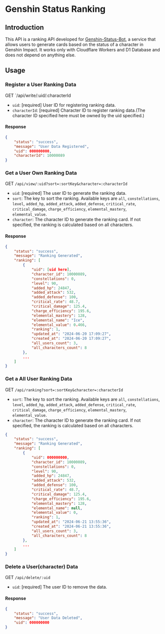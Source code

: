 # Genshin Status Ranking
## Introduction
This API is a ranking API developed for [Genshin-Status-Bot](https://github.com/CinnamonSea2073/Genshin-Discordbot), a service that allows users to generate cards based on the status of a character in Genshin Impact.
It works only with Cloudflare Workers and D1 Database and does not depend on anything else.

## Usage
### Register a User Ranking Data
GET `/api/write/:uid/:characterId
- `uid`: [required] User ID for registering ranking data.
- `characterId`: [required] Character ID to register ranking data.(The character ID specified here must be owned by the uid specified.)

#### Response
```json
{
    "status": "success",
    "message": "User Data Registered",
    "uid": 000000000,
    "characterId": 10000089
}
```

### Get a User Own Ranking Data
GET `/api/view/:uid?sort=:sortKey&character=:characterId`
- `uid`: [required] The user ID to generate the ranking data.
- `sort`: The key to sort the ranking. Available keys are `all`, `constellations`, `level`, `added_hp`, `added_attack`, `added_defense`, `critical_rate`, `critical_damage`, `charge_efficiency`, `elemental_mastery`, `elemental_value`.
- `character`: The character ID to generate the ranking card. If not specified, the ranking is calculated based on all characters.


#### Response
```json
{
    "status": "success",
    "message": "Ranking Generated",
    "ranking": [
        {
            "uid": [uid here],
            "character_id": 10000089,
            "constellations": 0,
            "level": 90,
            "added_hp": 24847,
            "added_attack": 532,
            "added_defense": 100,
            "critical_rate": 48.7,
            "critical_damage": 125.4,
            "charge_efficiency": 195.6,
            "elemental_mastery": 128,
            "elemental_name": "Ice",
            "elemental_value": 0.466,
            "ranking": 1,
            "updated_at": "2024-06-20 17:09:27",
            "created_at": "2024-06-20 17:09:27",
            "all_users_count": 3,
            "all_characters_count": 8
        },
		...
	]
}
```

### Get a All User Ranking Data
GET `/api/ranking?sort=:sortKey&character=:characterId`
- `sort`: The key to sort the ranking. Available keys are `all`, `constellations`, `level`, `added_hp`, `added_attack`, `added_defense`, `critical_rate`, `critical_damage`, `charge_efficiency`, `elemental_mastery`, `elemental_value`.
- `character`: The character ID to generate the ranking card. If not specified, the ranking is calculated based on all characters.

```json
{
    "status": "success",
    "message": "Ranking Generated",
    "ranking": [
        {
            "uid": 000000000,
            "character_id": 10000089,
            "constellations": 0,
            "level": 90,
            "added_hp": 24847,
            "added_attack": 532,
            "added_defense": 100,
            "critical_rate": 48.7,
            "critical_damage": 125.4,
            "charge_efficiency": 195.6,
            "elemental_mastery": 128,
            "elemental_name": null,
            "elemental_value": 0,
            "ranking": 1,
            "updated_at": "2024-06-21 13:55:36",
            "created_at": "2024-06-21 13:55:36",
            "all_users_count": 3,
            "all_characters_count": 8
        },
		...
    ]
}
```

### Delete a User(character) Data
GET `/api/delete/:uid`
- `uid`: [required] The user ID to remove the data.

#### Response
```json
{
	"status": "success",
	"message": "User Data Deleted",
	"uid": 000000000
}
```
